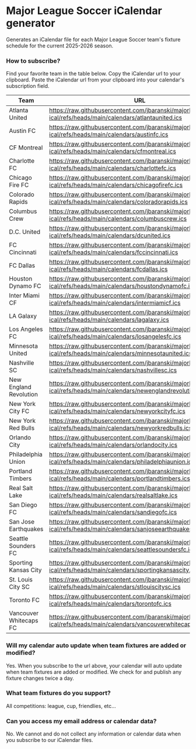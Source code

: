 # Major League Soccer iCalendar generator
Generates an iCalendar file for each Major League Soccer team's fixture schedule for the current 2025-2026 season.


### How to subscribe?
Find your favorite team in the table below. Copy the iCalendar url to your clipboard. Paste the iCalendar url from your clipboard into your calendar's subscription field.


| Team | URL |
| ---- | --- |
| Atlanta United | https://raw.githubusercontent.com/jbaranski/majorleaguesoccer-ical/refs/heads/main/calendars/atlantaunited.ics |
| Austin FC | https://raw.githubusercontent.com/jbaranski/majorleaguesoccer-ical/refs/heads/main/calendars/austinfc.ics |
| CF Montreal | https://raw.githubusercontent.com/jbaranski/majorleaguesoccer-ical/refs/heads/main/calendars/cfmontreal.ics |
| Charlotte FC | https://raw.githubusercontent.com/jbaranski/majorleaguesoccer-ical/refs/heads/main/calendars/charlottefc.ics |
| Chicago Fire FC | https://raw.githubusercontent.com/jbaranski/majorleaguesoccer-ical/refs/heads/main/calendars/chicagofirefc.ics |
| Colorado Rapids | https://raw.githubusercontent.com/jbaranski/majorleaguesoccer-ical/refs/heads/main/calendars/coloradorapids.ics |
| Columbus Crew | https://raw.githubusercontent.com/jbaranski/majorleaguesoccer-ical/refs/heads/main/calendars/columbuscrew.ics |
| D.C. United | https://raw.githubusercontent.com/jbaranski/majorleaguesoccer-ical/refs/heads/main/calendars/dcunited.ics |
| FC Cincinnati | https://raw.githubusercontent.com/jbaranski/majorleaguesoccer-ical/refs/heads/main/calendars/fccincinnati.ics |
| FC Dallas | https://raw.githubusercontent.com/jbaranski/majorleaguesoccer-ical/refs/heads/main/calendars/fcdallas.ics |
| Houston Dynamo FC | https://raw.githubusercontent.com/jbaranski/majorleaguesoccer-ical/refs/heads/main/calendars/houstondynamofc.ics |
| Inter Miami CF | https://raw.githubusercontent.com/jbaranski/majorleaguesoccer-ical/refs/heads/main/calendars/intermiamicf.ics |
| LA Galaxy | https://raw.githubusercontent.com/jbaranski/majorleaguesoccer-ical/refs/heads/main/calendars/lagalaxy.ics |
| Los Angeles FC | https://raw.githubusercontent.com/jbaranski/majorleaguesoccer-ical/refs/heads/main/calendars/losangelesfc.ics |
| Minnesota United | https://raw.githubusercontent.com/jbaranski/majorleaguesoccer-ical/refs/heads/main/calendars/minnesotaunited.ics |
| Nashville SC | https://raw.githubusercontent.com/jbaranski/majorleaguesoccer-ical/refs/heads/main/calendars/nashvillesc.ics |
| New England Revolution | https://raw.githubusercontent.com/jbaranski/majorleaguesoccer-ical/refs/heads/main/calendars/newenglandrevolution.ics |
| New York City FC | https://raw.githubusercontent.com/jbaranski/majorleaguesoccer-ical/refs/heads/main/calendars/newyorkcityfc.ics |
| New York Red Bulls | https://raw.githubusercontent.com/jbaranski/majorleaguesoccer-ical/refs/heads/main/calendars/newyorkredbulls.ics |
| Orlando City | https://raw.githubusercontent.com/jbaranski/majorleaguesoccer-ical/refs/heads/main/calendars/orlandocity.ics |
| Philadelphia Union | https://raw.githubusercontent.com/jbaranski/majorleaguesoccer-ical/refs/heads/main/calendars/philadelphiaunion.ics |
| Portland Timbers | https://raw.githubusercontent.com/jbaranski/majorleaguesoccer-ical/refs/heads/main/calendars/portlandtimbers.ics |
| Real Salt Lake | https://raw.githubusercontent.com/jbaranski/majorleaguesoccer-ical/refs/heads/main/calendars/realsaltlake.ics |
| San Diego FC | https://raw.githubusercontent.com/jbaranski/majorleaguesoccer-ical/refs/heads/main/calendars/sandiegofc.ics |
| San Jose Earthquakes | https://raw.githubusercontent.com/jbaranski/majorleaguesoccer-ical/refs/heads/main/calendars/sanjoseearthquakes.ics |
| Seattle Sounders FC | https://raw.githubusercontent.com/jbaranski/majorleaguesoccer-ical/refs/heads/main/calendars/seattlesoundersfc.ics |
| Sporting Kansas City | https://raw.githubusercontent.com/jbaranski/majorleaguesoccer-ical/refs/heads/main/calendars/sportingkansascity.ics |
| St. Louis City SC | https://raw.githubusercontent.com/jbaranski/majorleaguesoccer-ical/refs/heads/main/calendars/stlouiscitysc.ics |
| Toronto FC | https://raw.githubusercontent.com/jbaranski/majorleaguesoccer-ical/refs/heads/main/calendars/torontofc.ics |
| Vancouver Whitecaps FC | https://raw.githubusercontent.com/jbaranski/majorleaguesoccer-ical/refs/heads/main/calendars/vancouverwhitecapsfc.ics |

### Will my calendar auto update when team fixtures are added or modified?
Yes. When you subscribe to the url above, your calendar will auto update when team fixtures are added or modified. We check for and publish any fixture changes twice a day.


### What team fixtures do you support?
All competitions: league, cup, friendlies, etc...


### Can you access my email address or calendar data?
No. We cannot and do not collect any information or calendar data when you subscribe to our iCalendar files.
